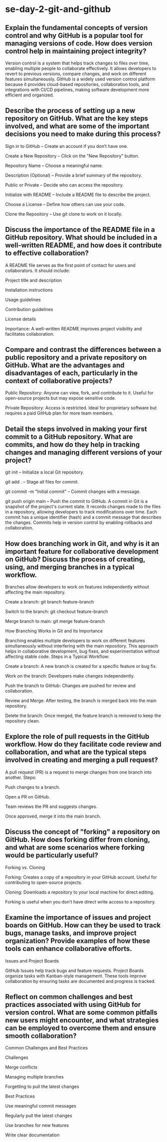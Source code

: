 
# se-day-2-git-and-github
## Explain the fundamental concepts of version control and why GitHub is a popular tool for managing versions of code. How does version control help in maintaining project integrity?
Version control is a system that helps track changes to files over time, enabling multiple people to collaborate effectively. It allows developers to revert to previous versions, compare changes, and work on different features simultaneously. GitHub is a widely used version control platform because it provides cloud-based repositories, collaboration tools, and integrations with CI/CD pipelines, making software development more efficient and organized.

## Describe the process of setting up a new repository on GitHub. What are the key steps involved, and what are some of the important decisions you need to make during this process?
Sign in to GitHub – Create an account if you don’t have one.

Create a New Repository – Click on the "New Repository" button.

Repository Name – Choose a meaningful name.

Description (Optional) – Provide a brief summary of the repository.

Public or Private – Decide who can access the repository.

Initialize with README – Include a README file to describe the project.


Choose a License – Define how others can use your code.

Clone the Repository – Use git clone to work on it locally.

## Discuss the importance of the README file in a GitHub repository. What should be included in a well-written README, and how does it contribute to effective collaboration?
A README file serves as the first point of contact for users and collaborators. It should include:

Project title and description

Installation instructions

Usage guidelines

Contribution guidelines

License details

Importance: A well-written README improves project visibility and facilitates collaboration.
## Compare and contrast the differences between a public repository and a private repository on GitHub. What are the advantages and disadvantages of each, particularly in the context of collaborative projects?
Public Repository: Anyone can view, fork, and contribute to it. Useful for open-source projects but may expose sensitive code.

Private Repository: Access is restricted. Ideal for proprietary software but requires a paid GitHub plan for more team members.

## Detail the steps involved in making your first commit to a GitHub repository. What are commits, and how do they help in tracking changes and managing different versions of your project?
git init – Initialize a local Git repository.

git add . – Stage all files for commit.

git commit -m "Initial commit" – Commit changes with a message.

git push origin main – Push the commit to GitHub.
A commit in Git is a snapshot of the project's current state. It records changes made to the files in a repository, allowing developers to track modifications over time. Each commit has a unique identifier (hash) and a commit message that describes the changes. Commits help in version control by enabling rollbacks and collaboration.

## How does branching work in Git, and why is it an important feature for collaborative development on GitHub? Discuss the process of creating, using, and merging branches in a typical workflow.
Branches allow developers to work on features independently without affecting the main repository.

Create a branch: git branch feature-branch

Switch to the branch: git checkout feature-branch

Merge branch to main: git merge feature-branch

How Branching Works in Git and Its Importance

Branching enables multiple developers to work on different features simultaneously without interfering with the main repository. This approach helps in collaborative development, bug fixes, and experimentation without affecting stable code.
Steps in a Typical Workflow:

Create a branch: A new branch is created for a specific feature or bug fix.

Work on the branch: Developers make changes independently.

Push the branch to GitHub: Changes are pushed for review and collaboration.

Review and Merge: After testing, the branch is merged back into the main repository.

Delete the branch: Once merged, the feature branch is removed to keep the repository clean.

## Explore the role of pull requests in the GitHub workflow. How do they facilitate code review and collaboration, and what are the typical steps involved in creating and merging a pull request?

A pull request (PR) is a request to merge changes from one branch into another. Steps:

Push changes to a branch.

Open a PR on GitHub.

Team reviews the PR and suggests changes.

Once approved, merge it into the main branch.

## Discuss the concept of "forking" a repository on GitHub. How does forking differ from cloning, and what are some scenarios where forking would be particularly useful?
Forking vs. Cloning

Forking: Creates a copy of a repository in your GitHub account. Useful for contributing to open-source projects.

Cloning: Downloads a repository to your local machine for direct editing.

Forking is useful when you don’t have direct write access to a repository.

## Examine the importance of issues and project boards on GitHub. How can they be used to track bugs, manage tasks, and improve project organization? Provide examples of how these tools can enhance collaborative efforts.
Issues and Project Boards

GitHub Issues help track bugs and feature requests. Project Boards organize tasks with Kanban-style management. These tools improve collaboration by ensuring tasks are documented and progress is tracked.

## Reflect on common challenges and best practices associated with using GitHub for version control. What are some common pitfalls new users might encounter, and what strategies can be employed to overcome them and ensure smooth collaboration?
Common Challenges and Best Practices

Challenges

Merge conflicts

Managing multiple branches

Forgetting to pull the latest changes

Best Practices

Use meaningful commit messages

Regularly pull the latest changes

Use branches for new features

Write clear documentation
